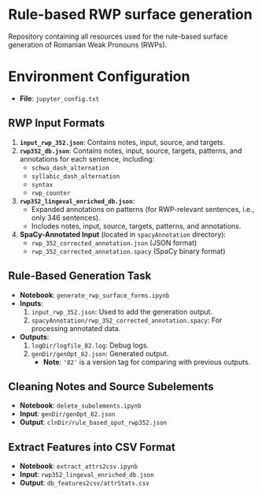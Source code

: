 
# Rule-based RWP surface generation
Repository containing all resources used for the rule-based surface generation of Romanian Weak Pronouns (RWPs).

# Environment Configuration
- **File**: `jupyter_config.txt`

## RWP Input Formats
1. **`input_rwp_352.json`**: Contains notes, input, source, and targets.
2. **`rwp352_db.json`**: Contains notes, input, source, targets, patterns, and annotations for each sentence, including:
   - `schwa_dash_alternation`
   - `syllabic_dash_alternation`
   - `syntax`
   - `rwp_counter`
3. **`rwp352_lingeval_enriched_db.json`**:
   - Expanded annotations on patterns (for RWP-relevant sentences, i.e., only 346 sentences).
   - Includes notes, input, source, targets, patterns, and annotations.
4. **SpaCy-Annotated Input** (located in `spacyAnnotation` directory):
   - `rwp_352_corrected_annotation.json` (JSON format)
   - `rwp_352_corrected_annotation.spacy` (SpaCy binary format)

## Rule-Based Generation Task
- **Notebook**: `generate_rwp_surface_forms.ipynb`
- **Inputs**:
  1. `input_rwp_352.json`: Used to add the generation output.
  2. `spacyAnnotation/rwp_352_corrected_annotation.spacy`: For processing annotated data.
- **Outputs**:
  1. `logDir/logfile_82.log`: Debug logs.
  2. `genDir/genOpt_82.json`: Generated output.
     - **Note**: `'82'` is a version tag for comparing with previous outputs.

## Cleaning Notes and Source Subelements
- **Notebook**: `delete_subelements.ipynb`
- **Input**: `genDir/genOpt_82.json`
- **Output**: `clnDir/rule_based_oput_rwp352.json`

## Extract Features into CSV Format
- **Notebook**: `extract_attrs2csv.ipynb`
- **Input**: `rwp352_lingeval_enriched_db.json`
- **Output**: `db_features2csv/attrStats.csv`

